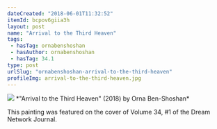 ```yaml
---
dateCreated: "2018-06-01T11:32:52"
itemId: bcpov6giia3h
layout: post
name: "Arrival to the Third Heaven"
tags:
 - hasTag: ornabenshoshan
 - hasAuthor: ornabenshoshan
 - hasTag: 34.1
type: post
urlSlug: "ornabenshoshan-arrival-to-the-third-heaven"
profileImg: arrival-to-the-third-heaven.jpg
---
```


<img src="../images/arrival-to-the-third-heaven.jpg" width="auto" height="auto"/>
*"Arrival to the Third Heaven" (2018) by Orna Ben-Shoshan*

This painting was featured on the cover of Volume 34, #1 of the Dream Network Journal.